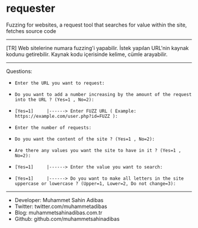 # requester

Fuzzing for websites, a request tool that searches for value within the site, fetches source code

------------------------------------------------------------------------------

[TR]
Web sitelerine numara fuzzing'i yapabilir. İstek yapılan URL'nin kaynak kodunu getirebilir. Kaynak kodu içerisinde kelime, cümle arayabilir.

------------------------------------------------------------------------------
Questions:
-     Enter the URL you want to request:
-     Do you want to add a number increasing by the amount of the request into the URL ? (Yes=1 , No=2): 
-     [Yes=1]     |------> Enter FUZZ URL ( Example: https://example.com/user.php?id=FUZZ ):
-     Enter the number of requests:
-     Do you want the content of the site ? (Yes=1 , No=2):
-     Are there any values you want the site to have in it ? (Yes=1 , No=2):
-     [Yes=1]     |------> Enter the value you want to search:
-     [Yes=1]     |------> Do you want to make all letters in the site uppercase or lowercase ? (Upper=1, Lower=2, Do not change=3):
      
------------------------------------------------------------------------------

- Developer: Muhammet Sahin Adibas
- Twitter: twitter.com/muhammetadibas 
- Blog: muhammetsahinadibas.com.tr
- Github: github.com/muhammetsahinadibas 
